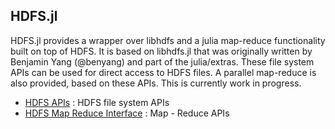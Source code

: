 ## HDFS.jl

HDFS.jl provides a wrapper over libhdfs and a julia map-reduce functionality built on top of HDFS. It is based on libhdfs.jl that was originally written by Benjamin Yang (@benyang) and part of the julia/extras. These file system APIs can be used for direct access to HDFS files. A parallel map-reduce is also provided, based on these APIs. This is currently work in progress.

- [HDFS APIs](HDFS.md) : HDFS file system APIs
- [HDFS Map Reduce Interface](MAPREDUCE.md) : Map - Reduce APIs


